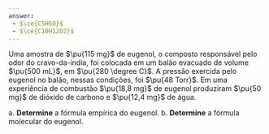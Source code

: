 ```yaml
---
answer:
 - $\ce{C5H6O}$
 - $\ce{C10H12O2}$
---
```


Uma amostra de $\pu{115 mg}$ de eugenol, o composto responsável pelo odor do cravo-da-índia, foi colocada em um balão evacuado de volume $\pu{500 mL}$, em $\pu{280 \degree C}$. A pressão exercida pelo eugenol no balão, nessas condições, foi $\pu{48 Torr}$. Em uma experiência de combustão $\pu{18,8 mg}$ de eugenol produziram $\pu{50 mg}$ de dióxido de carbono e $\pu{12,4 mg}$ de água.

a. **Determine** a fórmula empírica do eugenol.
b. **Determine** a fórmula molecular do eugenol.
